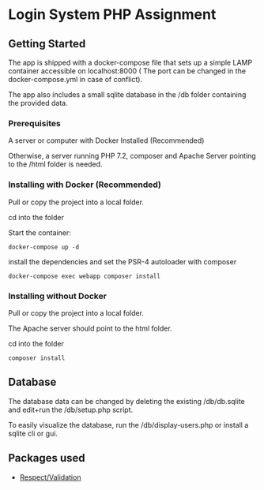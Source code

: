 # Login System PHP Assignment

## Getting Started

The app is shipped with a docker-compose file that sets up a simple LAMP container accessible on localhost:8000 ( The port can be changed in the docker-compose.yml in case of conflict).

The app also includes a small sqlite database in the /db folder containing the provided data.

### Prerequisites

A server or computer with Docker Installed (Recommended)

Otherwise, a server running PHP 7.2, composer and Apache Server pointing to the /html folder is needed.

### Installing with Docker (Recommended)

Pull or copy the project into a local folder.

cd into the folder

Start the container:

```
docker-compose up -d
```

install the dependencies and set the PSR-4 autoloader with composer

```
docker-compose exec webapp composer install
```

### Installing without Docker

Pull or copy the project into a local folder.

The Apache server should point to the html folder.

cd into the folder

```
composer install
```

## Database

The database data can be changed by deleting the existing /db/db.sqlite and edit+run the /db/setup.php script.

To easily visualize the database, run the /db/display-users.php or install a sqlite cli or gui.

## Packages used

* [Respect/Validation](https://github.com/Respect/Validation)
